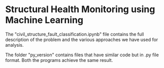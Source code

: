 # Structural Health Monitoring using Machine Learning
The "civil_structure_fault_classification.ipynb" file contains the full description of the problem and the various approaches we have used for analysis. 

The folder "py_version" contains files that have similar code but in .py file format. 
Both the programs achieve the same result.

